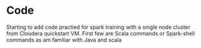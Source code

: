 # Code
Starting to add code practied for spark training with a single node cluster from Cloudera
quickstart VM.
First few are Scala commands or Spark-shell commands as am familiar with Java and scala 
